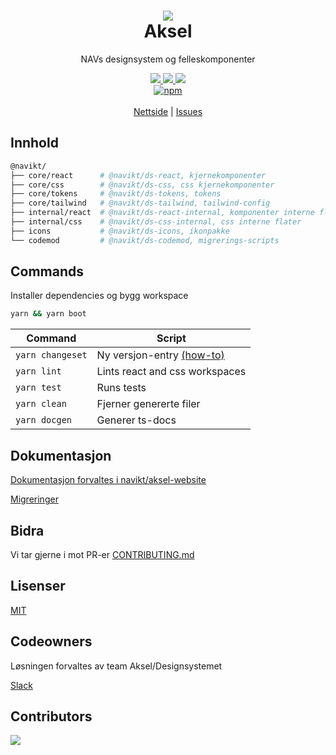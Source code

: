 <h1 align="center">
    <img src="https://user-images.githubusercontent.com/26967723/164701858-e8237611-1285-4c68-b9e3-e047499b94cf.svg" />
    <br/>Aksel
</h1>

<div align="center">
    <p>
        NAVs designsystem og felleskomponenter
    </p>
    <div align="center">
      <a href="https://master--5f801fb2aea7820022de2936.chromatic.com/">
          <img src="https://shields.io/badge/storybook-white?logo=storybook&style=flat"" />
      </a>
      <a href="https://github.com/navikt/Designsystemet/pulls">
          <img src="https://img.shields.io/badge/PRs-welcome-green.svg?color=%23262626"" />
      </a>
      <a href="https://github.com/navikt/Designsystemet/actions/workflows/ci.yml">
          <img src="https://github.com/navikt/Designsystemet/actions/workflows/ci.yml/badge.svg "" />
      </a>
    </div>
    <div><a href="https://www.npmjs.com/package/@navikt/ds-css"><img alt="npm" src="https://img.shields.io/npm/v/@navikt/ds-css?label=%40navikt%2Fds-*"></a></div>
    <br/>
    <a href="https://aksel.nav.no">Nettside</a> | <a href="https://github.com/navikt/Designsystemet/issues">Issues</a>
<br/>
</div>

## Innhold

```sh
@navikt/
├── core/react      # @navikt/ds-react, kjernekomponenter
├── core/css        # @navikt/ds-css, css kjernekomponenter
├── core/tokens     # @navikt/ds-tokens, tokens
├── core/tailwind   # @navikt/ds-tailwind, tailwind-config
├── internal/react  # @navikt/ds-react-internal, komponenter interne flater
├── internal/css    # @navikt/ds-css-internal, css interne flater
├── icons           # @navikt/ds-icons, ikonpakke
└── codemod         # @navikt/ds-codemod, migrerings-scripts
```

## Commands

Installer dependencies og bygg workspace

```sh
yarn && yarn boot
```

| Command          | Script                                                                                                 |
| ---------------- | ------------------------------------------------------------------------------------------------------ |
| `yarn changeset` | Ny versjon-entry [(how-to)](https://github.com/navikt/Designsystemet/blob/master/.changeset/README.md) |
| `yarn lint`      | Lints react and css workspaces                                                                         |
| `yarn test`      | Runs tests                                                                                             |
| `yarn clean`     | Fjerner genererte filer                                                                                |
| `yarn docgen`    | Generer ts-docs                                                                                        |

## Dokumentasjon

[Dokumentasjon forvaltes i navikt/aksel-website](https://github.com/navikt/aksel-website)

[Migreringer](https://aksel.nav.no/designsystem/side/migrering#beta-til-v1)

## Bidra

Vi tar gjerne i mot PR-er [CONTRIBUTING.md](https://github.com/navikt/Designsystemet/blob/master/CONTRIBUTING.md)

## Lisenser

[MIT](https://github.com/navikt/Designsystemet/blob/master/LICENCE)

## Codeowners

Løsningen forvaltes av team Aksel/Designsystemet

[Slack](https://nav-it.slack.com/archives/C7NE7A8UF)

## Contributors

<a href="https://github.com/navikt/Designsystemet/graphs/contributors">
  <img src="https://contrib.rocks/image?repo=navikt/Designsystemet" />
</a>

